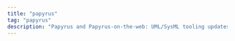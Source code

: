 ```yaml
---
title: "papyrus"
tag: "papyrus"
description: "Papyrus and Papyrus‑on‑the‑web: UML/SysML tooling updates, integrations, and lessons from moving editors to modern stacks."
---
```

